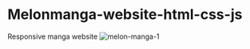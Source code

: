 # Melonmanga-website-html-css-js
Responsive manga website
![melon-manga-1](https://user-images.githubusercontent.com/41964089/136765342-d7aca8c2-443d-4bae-abe8-4d581ebf5be5.png)

